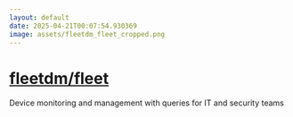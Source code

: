 ```yaml
---
layout: default
date: 2025-04-21T00:07:54.930369
image: assets/fleetdm_fleet_cropped.png
---
```


# [fleetdm/fleet](https://github.com/fleetdm/fleet)

Device monitoring and management with queries for IT and security teams

